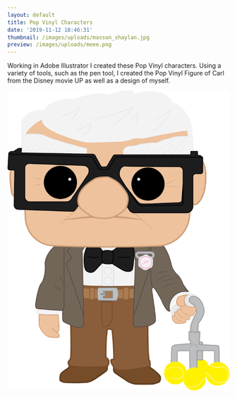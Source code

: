 ```yaml
---
layout: default
title: Pop Vinyl Characters
date: '2019-11-12 18:46:31'
thumbnail: /images/uploads/masson_shaylan.jpg
preview: /images/uploads/meee.png
---
```

Working in Adobe Illustrator I created these Pop Vinyl characters. Using a variety of tools, such as the pen tool, I created the Pop Vinyl Figure of Carl from the Disney movie UP as well as a design of myself.

![Carl from UP](/images/uploads/carl-up.png "Carl from UP")
